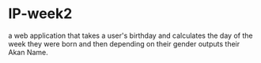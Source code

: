 # IP-week2
a web application that takes a user's birthday and calculates the day of the week they were born and then depending on their gender outputs their Akan Name. 
